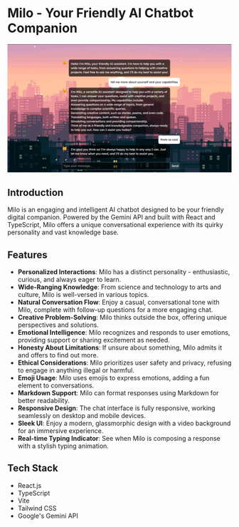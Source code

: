 # Milo - Your Friendly AI Chatbot Companion

![Milo the Chatbot](./public/milothechatbot.png)

## Introduction

Milo is an engaging and intelligent AI chatbot designed to be your friendly digital companion. Powered by the Gemini API and built with React and TypeScript, Milo offers a unique conversational experience with its quirky personality and vast knowledge base.

## Features

- **Personalized Interactions**: Milo has a distinct personality - enthusiastic, curious, and always eager to learn.
- **Wide-Ranging Knowledge**: From science and technology to arts and culture, Milo is well-versed in various topics.
- **Natural Conversation Flow**: Enjoy a casual, conversational tone with Milo, complete with follow-up questions for a more engaging chat.
- **Creative Problem-Solving**: Milo thinks outside the box, offering unique perspectives and solutions.
- **Emotional Intelligence**: Milo recognizes and responds to user emotions, providing support or sharing excitement as needed.
- **Honesty About Limitations**: If unsure about something, Milo admits it and offers to find out more.
- **Ethical Considerations**: Milo prioritizes user safety and privacy, refusing to engage in anything illegal or harmful.
- **Emoji Usage**: Milo uses emojis to express emotions, adding a fun element to conversations.
- **Markdown Support**: Milo can format responses using Markdown for better readability.
- **Responsive Design**: The chat interface is fully responsive, working seamlessly on desktop and mobile devices.
- **Sleek UI**: Enjoy a modern, glassmorphic design with a video background for an immersive experience.
- **Real-time Typing Indicator**: See when Milo is composing a response with a stylish typing animation.

## Tech Stack

- React.js
- TypeScript
- Vite
- Tailwind CSS
- Google's Gemini API

